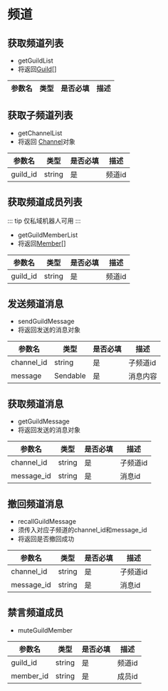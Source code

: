 # 频道
## 获取频道列表
- getGuildList
- 将返回[Guild](https://bot.q.qq.com/wiki/develop/api-v2/server-inter/channel/manage/guild/model.html#guild)[]

| 参数名 | 类型 | 是否必填 | 描述|
|-----|----|------|----|

## 获取子频道列表
- getChannelList
- 将返回 [Channel](https://bot.q.qq.com/wiki/develop/api-v2/server-inter/channel/manage/channel/model.html#channel)对象

| 参数名 | 类型 | 是否必填 | 描述|
|-----|----|------|----|
| guild_id|string|是|频道id|
## 获取频道成员列表
::: tip
仅私域机器人可用
:::
- getGuildMemberList
- 将返回[Member](https://bot.q.qq.com/wiki/develop/api-v2/server-inter/channel/role/member/model.html#member)[]

| 参数名 | 类型 | 是否必填 | 描述|
|-----|----|------|----|
| guild_id|string|是|频道id|
## 发送频道消息
- sendGuildMessage
- 将返回发送的消息对象

| 参数名        | 类型       | 是否必填 | 描述    |
|------------|----------|------|-------|
| channel_id | string   |是| 子频道id |
| message    | Sendable |是| 消息内容  |
## 获取频道消息
- getGuildMessage
- 将返回发送的消息对象

| 参数名        | 类型     | 是否必填 | 描述    |
|------------|--------|------|-------|
| channel_id | string |是| 子频道id |
| message_id | string |是| 消息id  |
## 撤回频道消息
- recallGuildMessage
- 须传入对应子频道的channel_id和message_id
- 将返回是否撤回成功

| 参数名        | 类型     | 是否必填 | 描述    |
|------------|--------|------|-------|
| channel_id | string |是| 子频道id |
| message_id | string |是| 消息id  |
## 禁言频道成员
- muteGuildMember

| 参数名       | 类型     | 是否必填 | 描述   |
|-----------|--------|------|------|
| guild_id  | string |是| 频道id |
| member_id | string |是| 成员id |




